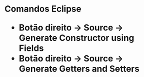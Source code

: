 <h1> Comandos Eclipse

* Botão direito -> Source -> Generate Constructor using Fields
* Botão direito -> Source -> Generate Getters and Setters
